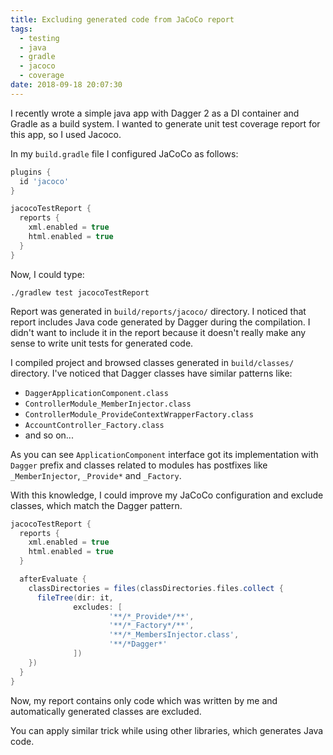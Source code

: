 ```yaml
---
title: Excluding generated code from JaCoCo report
tags:
  - testing
  - java
  - gradle
  - jacoco
  - coverage
date: 2018-09-18 20:07:30
---
```



I recently wrote a simple java app with Dagger 2 as a DI container and Gradle as a build system. I wanted to generate unit test coverage report for this app, so I used Jacoco.

In my `build.gradle` file I configured JaCoCo as follows:

```gradle
plugins {
  id 'jacoco'
}

jacocoTestReport {
  reports {
    xml.enabled = true
    html.enabled = true
  }
}
```

Now, I could type:

```
./gradlew test jacocoTestReport
```

Report was generated in `build/reports/jacoco/` directory. I noticed that report includes Java code generated by Dagger during the compilation. I didn't want to include it in the report because it doesn't really make any sense to write unit tests for generated code.

I compiled project and browsed classes generated in `build/classes/` directory. I've noticed that Dagger classes have similar patterns like:
- `DaggerApplicationComponent.class`
- `ControllerModule_MemberInjector.class`
- `ControllerModule_ProvideContextWrapperFactory.class`
- `AccountController_Factory.class`
- and so on...

As you can see `ApplicationComponent` interface got its implementation with `Dagger` prefix and classes related to modules has postfixes like `_MemberInjector`, `_Provide*` and `_Factory`.

With this knowledge, I could improve my JaCoCo configuration and exclude classes, which match the Dagger pattern.

```gradle
jacocoTestReport {
  reports {
    xml.enabled = true
    html.enabled = true
  }

  afterEvaluate {
    classDirectories = files(classDirectories.files.collect {
      fileTree(dir: it,
              excludes: [
                      '**/*_Provide*/**',
                      '**/*_Factory*/**',
                      '**/*_MembersInjector.class',
                      '**/*Dagger*'
              ])
    })
  }
}
```

Now, my report contains only code which was written by me and automatically generated classes are excluded.

You can apply similar trick while using other libraries, which generates Java code.
